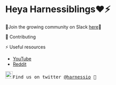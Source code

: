 # Heya Harnessiblings❤️⚡️

🌈Join the growing community on Slack [here](https://join.slack.com/t/harnesscommunity/shared_invite/zt-1h2cy1up2-Bf3MQQvKTf~YkVcsnkJ5pw)🐙

🦑 Contributing

⚡️ Useful resources
- [YouTube](https://youtube.com/@harnesscommunity)
- [Reddit](https://www.reddit.com/r/harnesscommunity)

<samp><img src="https://img.icons8.com/color/2x/twitter.png" width="23">Find us on twitter [@harnessio](https://www.twitter.com/harnessio) 💭 

